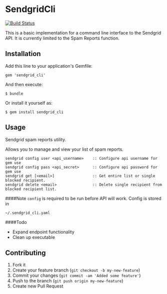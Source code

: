 # SendgridCli

[![Build Status](https://secure.travis-ci.org/libryder/sendgrid_cli.png)](http://travis-ci.org/libryder/sendgrid_cli)

This is a basic implementation for a command line interface to the Sendgrid API. It is currently limited
to the Spam Reports function. 

## Installation

Add this line to your application's Gemfile:

    gem 'sendgrid_cli'

And then execute:

    $ bundle

Or install it yourself as:

    $ gem install sendgrid_cli

## Usage

Sendgrid spam reports utility. 

Allows you to manage and view your list of spam reports.

```
sendgrid config user <api_username>    :: Configure api username for gem use
sendgrid config pass <api_secret>      :: Configure api password for gem use
sendgrid get [<email>]                 :: Get entire list or single blocked recipient.
sendgrid delete <email>                :: Delete single recipient from blocked recipient list.
```

####Note
 ```config``` is required to be run before API will work. Config is stored in

```
~/.sendgrid_cli.yaml
```

####Todo

* Expand endpoint functionality
* Clean up executable

## Contributing

1. Fork it
2. Create your feature branch (`git checkout -b my-new-feature`)
3. Commit your changes (`git commit -am 'Added some feature'`)
4. Push to the branch (`git push origin my-new-feature`)
5. Create new Pull Request

